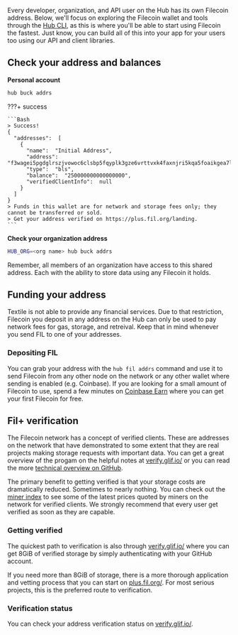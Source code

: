 Every developer, organization, and API user on the Hub has its own Filecoin address. Below, we'll focus on exploring the Filecoin wallet and tools through the [Hub CLI](../hub), as this is where you'll be able to start using Filecoin the fastest. Just know, you can build all of this into your app for your users too using our API and client libraries.

## Check your address and balances

**Personal account**

```Bash
hub buck addrs
```

???+ success

    ```Bash
    > Success!
    {
      "addresses":  [
        {
          "name":  "Initial Address",
          "address":  "f3wagei5pgdglrszjvowoc6clsbp5fqyplk3gze6vrttvxk4faxnjri5kqa5foaikgea7lv2jnlbvubywjp2pa",
          "type":  "bls",
          "balance":  "250000000000000000",
          "verifiedClientInfo":  null
        }
      ]
    }
    > Funds in this wallet are for network and storage fees only; they cannot be transferred or sold.
    > Get your address verified on https://plus.fil.org/landing.
    ```

**Check your organization address**

```sh
HUB_ORG=<org name> hub buck addrs
```

Remember, all members of an organization have access to this shared address. Each with the ability to store data using any Filecoin it holds.

## Funding your address

Textile is not able to provide any financial services. Due to that restriction, Filecoin you deposit in any address on the Hub can only be used to pay network fees for gas, storage, and retreival. Keep that in mind whenever you send FIL to one of your addresses.

### Depositing FIL

You can grab your address with the `hub fil addrs` command and use it to send Filecoin from any other node on the network or any other wallet where sending is enabled (e.g. Coinbase). If you are looking for a small amount of Filecoin to use, spend a few minutes on [Coinbase Earn](https://www.coinbase.com/earn/filecoin) where you can get your first Filecoin for free.

## Fil+ verification

The Filecoin network has a concept of verified clients. These are addresses on the network that have demonstrated to some extent that they are real projects making storage requests with important data. You can get a great overview of the progam on the helpful notes at [verify.glif.io/](https://verify.glif.io/) or you can read the more [technical overview on GitHub](https://github.com/filecoin-project/filecoin-plus-client-onboarding#introduction).

The primary benefit to getting verified is that your storage costs are dramatically reduced. Sometimes to nearly nothing. You can check out the [miner index](../miner-index) to see some of the latest prices quoted by miners on the network for verified clients. We strongly recommend that every user get verified as soon as they are capable.

### Getting verified

The quickest path to verification is also through [verify.glif.io/](https://verify.glif.io/) where you can get 8GiB of verified storage by simply authenticating with your GitHub account.

If you need more than 8GiB of storage, there is a more thorough application and vetting process that you can start on [plus.fil.org/](https://plus.fil.org/). For most serious projects, this is the preferred route to verification.

### Verification status

You can check your address verification status on [verify.glif.io/](https://verify.glif.io/).
